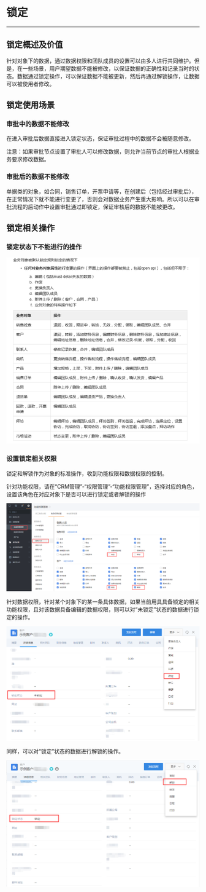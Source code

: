﻿
# 锁定

---

## 锁定概述及价值 ##

针对对象下的数据，通过数据权限和团队成员的设置可以由多人进行共同维护。但是，在一些场景，用户期望数据不能被修改，以保证数据的正确性和记录当时的状态。数据通过锁定操作，可以保证数据不能被更新，然后再通过解锁操作，让数据可以被使用者修改。




## 锁定使用场景 ##
### 审批中的数据不能修改 ###

在进入审批后数据直接进入锁定状态，保证审批过程中的数据不会被随意修改。

注意：如果审批节点设置了审批人可以修改数据，则允许当前节点的审批人根据业务要求修改数据。

### 审批后的数据不能修改 ###

单据类的对象，如合同，销售订单，开票申请等，在创建后（包括经过审批后），在正常情况下就不能进行变更了，否则会对数据业务产生重大影响。所以可以在审批流程的后动作中设置审批通过即锁定，保证审核后的数据不能被更改。

## 锁定相关操作 ##

### 锁定状态下不能进行的操作 ###

![image_1bqcqrcrb1douccom0vp7m13013.png-67.2kB][1]

### 设置锁定相关权限 ###
锁定和解锁作为对象的标准操作，收到功能权限和数据权限的控制。

针对功能权限，请在“CRM管理”-“权限管理”-“功能权限管理”，选择对应的角色，设置该角色在对应对象下是否可以进行锁定或者解锁的操作

![image_1bqcqbsfc1rhn1esm9jb1tsls859.png-165.5kB][2]

针对数据权限，针对某个对象下的某一条具体数据，如果当前用具具备锁定的相关功能权限，且对该数据具备编辑的数据权限，则可以对“未锁定”状态的数据进行锁定的操作。

![image_1bqcqn42vilf96j169m18ql15lbm.png-53kB][3]

同样，可以对“锁定”状态的数据进行解锁的操作。

![image_1bqcquhbm9gk1q9n14481k861om41g.png-50.4kB][4]


  [1]: ./images/image_1bqcqrcrb1douccom0vp7m13013.png
  [2]: ./images/image_1bqcqbsfc1rhn1esm9jb1tsls859.png
  [3]: ./images/image_1bqcqn42vilf96j169m18ql15lbm.png
  [4]: ./images/image_1bqcquhbm9gk1q9n14481k861om41g.png